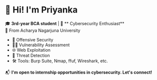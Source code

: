 # 👋 Hi! I'm Priyanka

🎓 **3rd-year BCA student** | 🧠 ** Cybersecurity Enthusiast**  
📍 From Acharya Nagarjuna University  

- 🔐 Offensive Security
- 🕵️‍♀️ Vulnerability Assessment
- 🌐 Web Exploitation
- 🚨 Threat Detection  
- 🛠️ Tools: Burp Suite, Nmap, ffuf, Wireshark, etc.

📬 **I'm open to internship opportunities in cybersecurity. Let's connect!**
